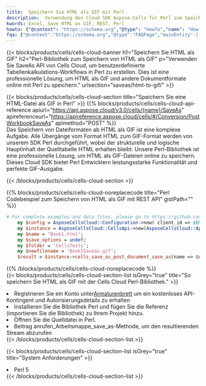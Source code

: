 ```yaml
---
title:  Speichern Sie HTML als GIF mit Perl
description:  Verwendung des Cloud SDK Aspose.Cells für Perl zum Speichern der Datei im Format HTML als Datei im GIF-Format.
kwords: Excel, Save HTML as GIF, REST, Perl
howto: {"@context": "https://schema.org","@type": "HowTo","name": "How to save HTML as GIF using the Cells Cloud Perl library.","description": "How to save HTML as GIF using the Cells Cloud Perl library.","image": {"@type": "ImageObject"},"url": "/perl/saveas/html-to-gif/","step": [{ "@type": "HowToStep","name": "How to save HTML as GIF using the Cells Cloud Perl library. step 1", "image": {"@type": "ImageObject",},"url": "/perl/saveas/html-to-gif/","text": "Register an account at <a href='https://dashboard.aspose.cloud/'>Dashboard</a> to get free API quota & authorization details",},{ "@type": "HowToStep","name": "How to save HTML as GIF using the Cells Cloud Perl library. step 1", "image": {"@type": "ImageObject",},"url": "/perl/saveas/html-to-gif/","text": "Install Perl library and add the reference (import the library) to your project.",},{ "@type": "HowToStep","name": "How to save HTML as GIF using the Cells Cloud Perl library. step 1", "image": {"@type": "ImageObject",},"url": "/perl/saveas/html-to-gif/","text": "Open the source file in Perl.",},{ "@type": "HowToStep","name": "How to save HTML as GIF using the Cells Cloud Perl library. step 1", "image": {"@type": "ImageObject",},"url": "/perl/saveas/html-to-gif/","text": "Call post_workbook_save_as method to get the resultant stream",}, ],"supply": {"@type": "HowToSupply","name": "document"},"tool": [{"@type": "HowToTool","name": "VIM, Visual Studio Code, Eclipse"},{"@type": "HowToTool","name": "Aspose Cells"}],"totalTime": "PT6M"}
fqa: {"@context":"https://schema.org","@type":"FAQPage","mainEntity":[{"@type":"Question","name":"Why save file as other formats file in C# using REST API?","acceptedAnswer":{"@type":"Answer","text":"Documents are encoded in many ways, and some files may be incompatible with the software you use. To open and read such files, just save them as appropriate file formats.<br/><ol><li>Install .NET SDK and add the reference (import the library) to your project.</li><li>Open the source file in C# using REST API.</li><li>Call the PostWorkbookSaveAsRequest() method, passing an output filename with required extension.</li><li>Get the result of save as a separate file.</li></ol>"}},{"@type":"Question","name":"What file formats can I save as with your C# library?","acceptedAnswer":{"@type":"Answer","text":"We support a variety of file formats for conversion using .NET library, including XLSX, Excel, xls , PDF, CSV, HTML, Markdown, XML, PNG, JPG, TIFF, Json, TXT and many more."}},{"@type":"Question","name":"What is the maximum allowed file size for conversion using this .NET library?","acceptedAnswer":{"@type":"Answer","text":"There are no file size limits for format conversions using .NET library."}}]}
---
```

{{< blocks/products/cells/cells-cloud-banner h1="Speichern Sie HTML als GIF" h2="Perl-Bibliothek zum Speichern von HTML als GIF" p="Verwenden Sie SaveAs API von Cells Cloud, um benutzerdefinierte Tabellenkalkulations-Workflows in Perl zu erstellen. Dies ist eine professionelle Lösung, um HTML als GIF und andere Dokumentformate online mit Perl zu speichern." urlsection="saveas/html-to-gif/" >}}

{{< blocks/products/cells/cells-cloud-section title="Speichern Sie eine HTML-Datei als GIF in Perl" >}}
{{% blocks/products/cells/cells-cloud-api-reference apiurl="https://api.aspose.cloud/v3.0/cells/{name}/SaveAs" apireferenceurl="https://apireference.aspose.cloud/cells/#/Conversion/PostWorkbookSaveAs" apimethod="POST" %}}
<br/>
Das Speichern von Dateiformaten ab HTML als GIF ist eine komplexe Aufgabe. Alle Übergänge vom Format HTML zum GIF-Format werden von unserem SDK Perl durchgeführt, wobei der strukturelle und logische Hauptinhalt der Quelltabelle HTML erhalten bleibt. Unsere Perl-Bibliothek ist eine professionelle Lösung, um HTML als GIF-Dateien online zu speichern. Dieses Cloud SDK bietet Perl Entwicklern leistungsstarke Funktionalität und perfekte GIF-Ausgabe.

{{< /blocks/products/cells/cells-cloud-section >}}

{{% blocks/products/cells/cells-cloud-noreplacecode title="Perl Codebeispiel zum Speichern von HTML als GIF mit REST API" gistPath="" %}}
  
```perl
# For complete examples and data files, please go to https://github.com/aspose-cells-cloud/aspose-cells-cloud-perl/
    my $config = AsposeCellsCloud::Configuration->new( client_id => $ENV{'ProductClientId'}, client_secret => $ENV{'ProductClientSecret'});
    my $instance = AsposeCellsCloud::CellsApi->new(AsposeCellsCloud::ApiClient->new( $config));
    my $name = 'Book1.html';
    my $save_options = undef;
    my $folder = 'CellsTests';
    my $newfilename = 'Book1Saveas.gif';
    $result = $instance->cells_save_as_post_document_save_as(name => $name,save_options => $save_options, newfilename => $newfilename, folder => $folder);
```
  
{{% /blocks/products/cells/cells-cloud-noreplacecode %}}
<br/>
{{< blocks/products/cells/cells-cloud-section-list isGrey="true" title="So speichern Sie HTML als GIF mit der Cells Cloud Perl-Bibliothek." >}}
<li> Registrieren Sie ein Konto unter<a href="https://dashboard.aspose.cloud/">Armaturenbrett</a> um ein kostenloses API-Kontingent und Autorisierungsdetails zu erhalten</li>
<li>Installieren Sie die Bibliothek Perl und fügen Sie die Referenz (importieren Sie die Bibliothek) zu Ihrem Projekt hinzu.</li>
<li>Öffnen Sie die Quelldatei in Perl.</li>
<li>Beitrag anrufen_Arbeitsmappe_save_as-Methode, um den resultierenden Stream abzurufen</li>
{{< /blocks/products/cells/cells-cloud-section-list >}}

{{< blocks/products/cells/cells-cloud-section-list isGrey="true" title="System Anforderungen" >}}
<li>Perl 5</li>
{{< /blocks/products/cells/cells-cloud-section-list >}}
